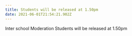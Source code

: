 ```yaml
---
title: Students will be released at 1.50pm
date: 2021-06-01T21:54:21.902Z
---
```

Inter school Moderation
Students will be released at 1.50pm

